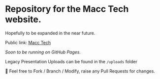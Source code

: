 # Repository for the Macc Tech website.

Hopefully to be expanded in the near future.


Public link: [Macc Tech](https://macctech.co.uk/)

_Soon to be running on GitHub Pages._

Legacy Presentation Uploads can be found in the `/uploads` folder

🍴 Feel free to Fork / Branch / Modify, raise any Pull Requests for changes.
